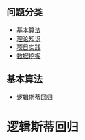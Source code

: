 **问题分类**
---

- [基本算法](./基本算法.md)
- [理论知识](./理论知识.md)
- [项目实践](./项目实践.md)
- [数据挖掘](./数据挖掘.md)

**基本算法**
---
<!-- TOC -->

- [逻辑斯蒂回归](#逻辑斯蒂回归)

<!-- /TOC -->

# 逻辑斯蒂回归